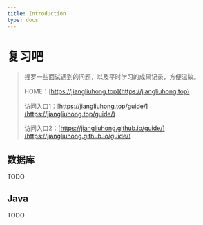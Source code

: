 ```yaml
---
title: Introduction
type: docs
---
```


# 复习吧

> 搜罗一些面试遇到的问题，以及平时学习的成果记录，方便温故。
>
> HOME：[https://jiangliuhong.top](https://jiangliuhong.top)
>
> 访问入口1：[https://jiangliuhong.top/guide/](https://jiangliuhong.top/guide/)
>
> 访问入口2：[https://jiangliuhong.github.io/guide/](https://jiangliuhong.github.io/guide/)

## 数据库

TODO

## Java

TODO
